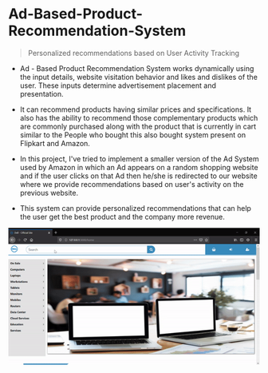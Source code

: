 # Ad-Based-Product-Recommendation-System

> Personalized recommendations based on User Activity Tracking

* Ad - Based Product Recommendation System works dynamically using the input details,  website visitation behavior and likes and dislikes of the user. These inputs determine advertisement placement and presentation. 

* It can recommend products having similar prices and specifications. It also has the ability to recommend those complementary products which are commonly purchased along with the product that is currently in cart similar to the People who bought this also bought system present on Flipkart and Amazon.

* In this project, I've tried to implement a smaller version of the Ad System used by Amazon in which an Ad appears on a random shopping website and if the user clicks on that Ad then he/she is redirected to our website where we provide recommendations based on user's activity on the previous website. 

* This system can provide personalized recommendations that can help the user get the best product and the company more revenue.

![Markdown Logo](capture.gif)
